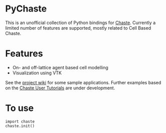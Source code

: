 # PyChaste

This is an unofficial collection of Python bindings for [Chaste](http://www.cs.ox.ac.uk/chaste/). Currently a limited number of
features are supported, mostly related to Cell Based Chaste.

# Features 

* On- and off-lattice agent based cell modelling
* Visualization using VTK

See the [project wiki](https://github.com/jmsgrogan/PyChaste/wiki) for some sample applications. Further examples based on the [Chaste User Tutorials](https://chaste.cs.ox.ac.uk/trac/wiki/UserTutorials) are under development.

# To use

```
import chaste
chaste.init()
``` 